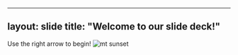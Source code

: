 
---
layout: slide
title: "Welcome to our slide deck!"
---

Use the right arrow to begin!
![mt sunset](https://user-images.githubusercontent.com/14956029/115560886-a43b6d80-a27a-11eb-82d2-17e74fbdae78.jpg)
